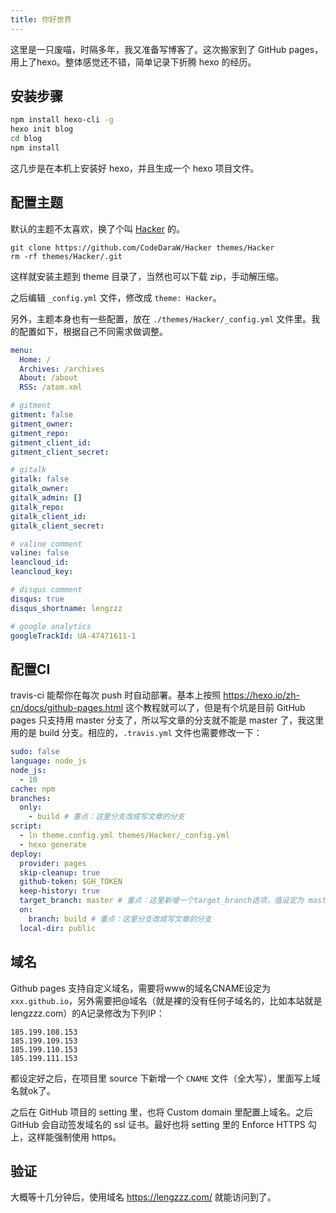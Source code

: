 ```yaml
---
title: 你好世界
---
```


这里是一只废喵，时隔多年，我又准备写博客了。这次搬家到了 GitHub pages，用上了hexo。整体感觉还不错，简单记录下折腾 hexo 的经历。

## 安装步骤

```bash
npm install hexo-cli -g
hexo init blog
cd blog
npm install
```

这几步是在本机上安装好 hexo，并且生成一个 hexo 项目文件。

<!-- more -->

## 配置主题

默认的主题不太喜欢，换了个叫 [Hacker](https://github.com/CodeDaraW/Hacker) 的。

```
git clone https://github.com/CodeDaraW/Hacker themes/Hacker
rm -rf themes/Hacker/.git
```

这样就安装主题到 theme 目录了，当然也可以下载 zip，手动解压缩。

之后编辑 `_config.yml` 文件，修改成 `theme: Hacker`。

另外，主题本身也有一些配置，放在 `./themes/Hacker/_config.yml` 文件里。我的配置如下，根据自己不同需求做调整。

```yml
menu:
  Home: /
  Archives: /archives
  About: /about
  RSS: /atom.xml

# gitment
gitment: false
gitment_owner:
gitment_repo:
gitment_client_id:
gitment_client_secret:

# gitalk
gitalk: false
gitalk_owner:
gitalk_admin: []
gitalk_repo:
gitalk_client_id:
gitalk_client_secret:

# valine comment
valine: false
leancloud_id:
leancloud_key:

# disqus comment
disqus: true
disqus_shortname: lengzzz

# google analytics
googleTrackId: UA-47471611-1

```

## 配置CI

travis-ci 能帮你在每次 push 时自动部署。基本上按照 https://hexo.io/zh-cn/docs/github-pages.html 这个教程就可以了，但是有个坑是目前 GitHub pages 只支持用 master 分支了，所以写文章的分支就不能是 master 了，我这里用的是 build 分支。相应的，`.travis.yml` 文件也需要修改一下：

```yml
sudo: false
language: node_js
node_js:
  - 10 
cache: npm
branches:
  only:
    - build # 重点：这里分支改成写文章的分支
script:
  - ln theme.config.yml themes/Hacker/_config.yml
  - hexo generate 
deploy:
  provider: pages
  skip-cleanup: true
  github-token: $GH_TOKEN
  keep-history: true
  target_branch: master # 重点：这里新增一个target_branch选项，值设定为 master
  on:
    branch: build # 重点：这里分支改成写文章的分支
  local-dir: public

```

## 域名

Github pages 支持自定义域名，需要将www的域名CNAME设定为 `xxx.github.io`，另外需要把@域名（就是裸的没有任何子域名的，比如本站就是lengzzz.com）的A记录修改为下列IP：

```
185.199.108.153
185.199.109.153
185.199.110.153
185.199.111.153
```

都设定好之后，在项目里 source 下新增一个 `CNAME` 文件（全大写），里面写上域名就ok了。

之后在 GitHub 项目的 setting 里，也将 Custom domain 里配置上域名。之后 GitHub 会自动签发域名的 ssl 证书。最好也将 setting 里的 Enforce HTTPS 勾上，这样能强制使用 https。

## 验证

大概等十几分钟后，使用域名 https://lengzzz.com/ 就能访问到了。
